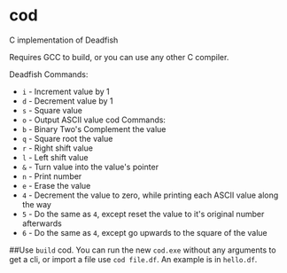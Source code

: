 # cod
C implementation of Deadfish

Requires GCC to build, or you can use any other C compiler.

Deadfish Commands:
* `i` - Increment value by 1
* `d` - Decrement value by 1
* `s` - Square value
* `o` - Output ASCII value
cod Commands:
* `b` - Binary Two's Complement the value
* `q` - Square root the value
* `r` - Right shift value
* `l` - Left shift value
* `&` - Turn value into the value's pointer
* `n` - Print number
* `e` - Erase the value
* `4` - Decrement the value to zero, while printing each ASCII value along the way
* `5` - Do the same as `4`, except reset the value to it's original number afterwards
* `6` - Do the same as `4`, except go upwards to the square of the value

##Use
`build` cod. You can run the new `cod.exe` without any arguments to get a cli, or import a file use `cod file.df`. An example is in `hello.df`.
